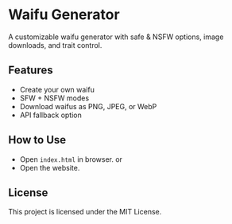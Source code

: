 # Waifu Generator

A customizable waifu generator with safe & NSFW options, image downloads, and trait control.

## Features
- Create your own waifu
- SFW + NSFW modes
- Download waifus as PNG, JPEG, or WebP
- API fallback option

## How to Use
- Open `index.html` in browser.
or
- Open the website.

## License
This project is licensed under the MIT License.
